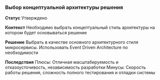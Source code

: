 ### Выбор концептуальной архитектуры решения

**Статус**
Утверждено

**Контекст**
Необходимо выбрать концептуальный стиль архитектуры на котором будет основываться решение

**Решение**
Выбрать в качестве основного архитектурного стиля микросервисы. Использовать Event Driven Architecture по необходимости

**Последствия**
Плюсы: Отличная масштабируемость и отказоусточивость, независимость разработки
Минусы: Скорость работы решения, сложность полного тестирования и отладки системы